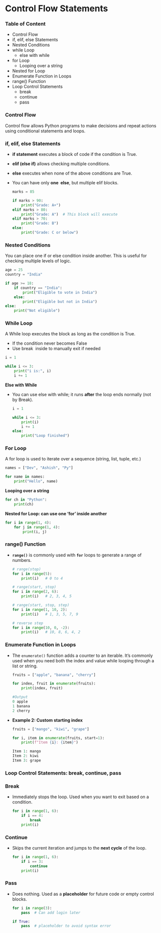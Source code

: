 # **Control Flow Statements**

### Table of Content

- Control Flow 
- if, elif, else Statements
- Nested Conditions
- while Loop
  - else with while
- for Loop
  - Looping over a string
- Nested for Loop
- Enumerate Function in Loops
- range() Function
- Loop Control Statements
  - break
  - continue
  - pass

### **Control Flow**

Control flow allows Python programs to make decisions and repeat actions using conditional statements and loops.

### **if, elif, else Statements**

- **if statement** executes a block of code if the condition is True.
- **elif (else if)** allows checking multiple conditions.
- **else** executes when none of the above conditions are True.
- You can have only **one  else**, but multiple elif blocks.
    
    ```python
    marks = 85
    
    if marks > 90:
        print("Grade: A+")
    elif marks > 80:
        print("Grade: A")  # This block will execute
    elif marks > 70:
        print("Grade: B")
    else:
        print("Grade: C or below")
    ```
    

### **Nested Conditions**

You can place one if or else condition inside another. This is useful for checking multiple levels of logic.

```python
age = 25
country = "India"

if age >= 18:
    if country == "India":
        print("Eligible to vote in India")
    else:
        print("Eligible but not in India")
else:
    print("Not eligible")
```

### **While Loop**

A While loop executes the block as long as the condition is True.

- If the condition never becomes False
- Use break  inside to manually exit if needed

```python
i = 1

while i <= 3:
    print("i is:", i)
    i += 1
```

**Else with While**

- You can use else with while; it runs **after** the loop ends normally (not by Break).
    
    ```python
    i = 1
    
    while i <= 3:
        print(i)
        i += 1
    else:
        print("Loop finished")
    ```
    

### **For Loop**

A for loop is used to iterate over a sequence (string, list, tuple, etc.)

```python
names = ["Dev", "Ashish", "Py"]

for name in names:
    print("Hello", name)
```

**Looping over a string**

```python
for ch in "Python":
    print(ch)
```

**Nested for Loop: can use one ‘for’ inside another**

```python
for i in range(1, 4):
    for j in range(1, 4):
        print(i, j)
```

### **range() Function**

- **`range()`** is commonly used with **`for`** loops to generate a range of numbers.
    
    ```python
    # range(stop)
    for i in range(5):
        print(i)   # 0 to 4
    
    # range(start, stop)
    for i in range(2, 6):
        print(i)   # 2, 3, 4, 5
    
    # range(start, stop, step)
    for i in range(1, 10, 2):
        print(i)   # 1, 3, 5, 7, 9
    
    # reverse step
    for i in range(10, 0, -2):
        print(i)   # 10, 8, 6, 4, 2
    ```
    
### **Enumerate Function in Loops**

- The `enumerate()` function adds a counter to an iterable. It’s commonly used when you need both the index and value while looping through a list or string.

    ```python
    fruits = ["apple", "banana", "cherry"]

    for index, fruit in enumerate(fruits):
        print(index, fruit)
    ```

    ```python
    #Output
    0 apple
    1 banana
    2 cherry
    ```

- **Example 2: Custom starting index**

    ```python
    fruits = ["mango", "kiwi", "grape"]

    for i, item in enumerate(fruits, start=1):
        print(f"Item {i}: {item}")
    ```

    ```python
    Item 1: mango
    Item 2: kiwi
    Item 3: grape
    ```

### **Loop Control Statements: break, continue, pass**

### Break

- Immediately stops the loop. Used when you want to exit based on a condition.
    
    ```python
    for i in range(1, 6):
        if i == 4:
            break
        print(i)
    ```
    

### Continue

- Skips the current iteration and jumps to the **next cycle** of the loop.
    
    ```python
    for i in range(1, 6):
        if i == 3:
            continue
        print(i)
    ```
    

### Pass

- Does nothing. Used as a **placeholder** for future code or empty control blocks.
    
    ```python
    for i in range(3):
        pass  # Can add login later
    ```
    
    ```python
    if True:
        pass  # placeholder to avoid syntax error
    ```